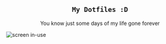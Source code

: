 <center><h2><code>My Dotfiles :D</code></h2></center>
<center>You know just some days of my life gone forever</center>
<br\>

![screen in-use](res/screen_current.png)


